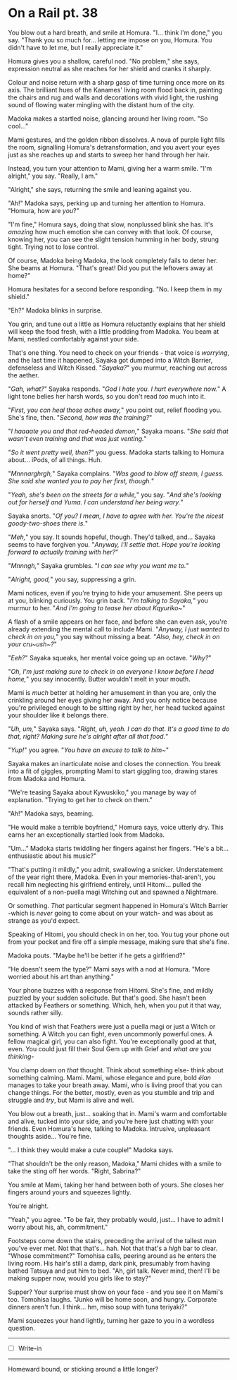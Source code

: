# On a Rail pt. 38

You blow out a hard breath, and smile at Homura. "I... think I'm done," you say. "Thank you so much for... letting me impose on you, Homura. You didn't have to let me, but I really appreciate it."

Homura gives you a shallow, careful nod. "No problem," she says, expression neutral as she reaches for her shield and cranks it sharply.

Colour and noise return with a sharp gasp of time turning once more on its axis. The brilliant hues of the Kanames' living room flood back in, painting the chairs and rug and walls and decorations with vivid light, the rushing sound of flowing water mingling with the distant hum of the city.

Madoka makes a startled noise, glancing around her living room. "So cool..."

Mami gestures, and the golden ribbon dissolves. A nova of purple light fills the room, signalling Homura's detransformation, and you avert your eyes just as she reaches up and starts to sweep her hand through her hair.

Instead, you turn your attention to Mami, giving her a warm smile. "I'm alright," you say. "Really, I am."

"Alright," she says, returning the smile and leaning against you.

"Ah!" Madoka says, perking up and turning her attention to Homura. "Homura, how are *you*?"

"I'm fine," Homura says, doing that slow, nonplussed blink she has. It's *amazing* how much emotion she can convey with that look. Of course, knowing her, you can see the slight tension humming in her body, strung tight. Trying not to lose control.

Of course, Madoka being Madoka, the look completely fails to deter her. She beams at Homura. "That's great! Did you put the leftovers away at home?"

Homura hesitates for a second before responding. "No. I keep them in my shield."

"Eh?" Madoka blinks in surprise.

You grin, and tune out a little as Homura reluctantly explains that her shield will keep the food fresh, with a little prodding from Madoka. You beam at Mami, nestled comfortably against your side.

That's one thing. You need to check on your friends - that voice is *worrying*, and the last time it happened, Sayaka got dumped into a Witch Barrier, defenseless and Witch Kissed. "*Sayaka?*" you murmur, reaching out across the aether.

"*Gah, what?*" Sayaka responds. "*God I hate you. I hurt *everywhere* now.*" A light tone belies her harsh words, so you don't read *too* much into it.

"*First, you can heal those aches away,*" you point out, relief flooding you. She's fine, then. "*Second, how was the training?*"

"*I haaaate you and that red-headed demon,*" Sayaka moans. "*She said that wasn't even training and that was just venting.*"

"*So it went pretty well, then?*" you guess. Madoka starts talking to Homura about... iPods, of all things. Huh.

"*Mnnnarghrgh,*" Sayaka complains. "*Was good to blow off steam, I guess. She said she wanted you to pay her first, though.*"

"*Yeah, she's been on the streets for a while,*" you say. "*And she's looking out for herself and Yuma. I can understand her being wary.*"

Sayaka snorts. "*Of *you*? I mean, I have to agree with her. You're the nicest goody-two-shoes there is.*"

"*Meh,*" you say. It sounds hopeful, though. They'd talked, and... Sayaka seems to have forgiven you. "*Anyway, I'll settle that. Hope you're looking forward to actually training with her?*"

"*Mnnngh,*" Sayaka grumbles. "*I can see *why* you want me to.*"

"*Alright, good,*" you say, suppressing a grin.

Mami notices, even if you're trying to hide your amusement. She peers up at you, blinking curiously. You grin back. "*I'm talking to Sayaka,*" you murmur to her. "*And I'm going to tease her about Kqyuriko\~*"

A flash of a smile appears on her face, and before she can even ask, you're already extending the mental call to include Mami. "*Anyway, I just wanted to check in on you,*" you say without missing a beat. "*Also, hey, check in on your cru\~ush\~?*"

"*Eeh?*" Sayaka squeaks, her mental voice going up an octave. "*Why?*"

"*Oh, I'm just making sure to check in on everyone I know before I head home,*" you say innocently. Butter wouldn't melt in your mouth.

Mami is *much* better at holding her amusement in than you are, only the crinkling around her eyes giving her away. And you only notice because you're privileged enough to be sitting right by her, her head tucked against your shoulder like it belongs there.

"*Uh, um,*" Sayaka says. "*Right, uh, yeah. I can do that. It's a good time to do that, right? Making sure he's alright after all that food.*"

"*Yup!*" you agree. "*You have an *excuse* to talk to him\~*"

Sayaka makes an inarticulate noise and closes the connection. You break into a fit of giggles, prompting Mami to start giggling too, drawing stares from Madoka and Homura.

"We're teasing Sayaka about Kywuskiko," you manage by way of explanation. "Trying to get her to check on them."

"Ah!" Madoka says, beaming.

"He would make a terrible boyfriend," Homura says, voice utterly dry. This earns her an exceptionally startled look from Madoka.

"Um..." Madoka starts twiddling her fingers against her fingers. "He's a bit... enthusiastic about his music?"

"That's putting it mildly," you admit, swallowing a snicker. Understatement of the year right there, Madoka. Even in your memories-that-aren't, you recall him neglecting his girlfriend entirely, until Hitomi... pulled the equivalent of a non-puella magi Witching out and spawned a Nightmare.

Or something. *That* particular segment happened in Homura's Witch Barrier -which is *never* going to come about on your watch- and was about as strange as you'd expect.

Speaking of Hitomi, you should check in on her, too. You tug your phone out from your pocket and fire off a simple message, making sure that she's fine.

Madoka pouts. "Maybe he'll be better if he gets a girlfriend?"

"He doesn't seem the type?" Mami says with a nod at Homura. "More worried about his art than anything."

Your phone buzzes with a response from Hitomi. She's fine, and mildly puzzled by your sudden solicitude. But that's good. She hasn't been attacked by Feathers or something. Which, heh, when you put it that way, sounds rather silly.

You kind of wish that Feathers were just a puella magi or just a Witch or something. A Witch you can fight, even uncommonly powerful ones. A fellow magical girl, you can also fight. You're exceptionally good at that, even. You could just fill their Soul Gem up with Grief and *what are you thinking-*

You clamp down on *that* thought. Think about something else- think about something calming. Mami. Mami, whose elegance and pure, bold *élan* manages to take your breath away. Mami, who is living proof that you can change things. For the better, mostly, even as you stumble and trip and struggle and *try*, but Mami is alive and well.

You blow out a breath, just... soaking that in. Mami's warm and comfortable and alive, tucked into your side, and you're here just chatting with your friends. Even Homura's here, talking to Madoka. Intrusive, unpleasant thoughts aside... You're fine.

"... I think they would make a cute couple!" Madoka says.

"That shouldn't be the only reason, Madoka," Mami chides with a smile to take the sting off her words. "Right, Sabrina?"

You smile at Mami, taking her hand between both of yours. She closes her fingers around yours and squeezes lightly.

You're alright.

"Yeah," you agree. "To be fair, they probably would, just... I have to admit I worry about his, ah, commitment."

Footsteps come down the stairs, preceding the arrival of the tallest man you've ever met. Not that that's... hah. Not that that's a *high* bar to clear. "Whose commitment?" Tomohisa calls, peering around as he enters the living room. His hair's still a damp, dark pink, presumably from having bathed Tatsuya and put him to bed. "Ah, girl talk. Never mind, then! I'll be making supper now, would you girls like to stay?"

Supper? Your surprise must show on your face - and you see it on Mami's too. Tomohisa laughs. "Junko will be home soon, and hungry. Corporate dinners aren't fun. I think... hm, miso soup with tuna teriyaki?"

Mami squeezes your hand lightly, turning her gaze to you in a wordless question.

---

- [ ] Write-in

---

Homeward bound, or sticking around a little longer?

